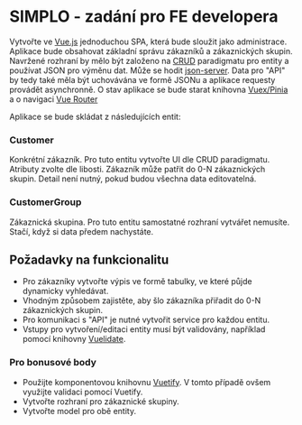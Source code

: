 # SIMPLO - zadání pro FE developera

Vytvořte ve [Vue.js](https://vuejs.org) jednoduchou SPA, která bude sloužit jako administrace. Aplikace bude obsahovat základní správu zákazníků a zákaznických skupin. Navržené rozhraní by mělo být založeno na [CRUD](https://www.codecademy.com/articles/what-is-crud) paradigmatu pro entity a používat JSON pro výměnu dat. Může se hodit [json-server](https://github.com/typicode/json-server). Data pro "API" by tedy také měla být uchovávána ve formě JSONu a aplikace requesty provádět asynchronně. O stav aplikace se bude starat knihovna [Vuex/Pinia](https://vuex.vuejs.org/) a o navigaci [Vue Router](https://router.vuejs.org)

Aplikace se bude skládat z následujících entit:

### Customer

Konkrétní zákazník. Pro tuto entitu vytvořte UI dle CRUD paradigmatu. Atributy zvolte dle libosti. Zákazník může patřit do 0-N zákaznických skupin. Detail není nutný, pokud budou všechna data editovatelná.

### CustomerGroup

Zákaznická skupina. Pro tuto entitu samostatné rozhraní vytvářet nemusíte.
Stačí, když si data předem nachystáte.

## Požadavky na funkcionalitu

 - Pro zákazníky vytvořte výpis ve formě tabulky, ve které půjde dynamicky vyhledávat.
 - Vhodným způsobem zajistěte, aby šlo zákazníka přiřadit do 0-N zákaznických skupin.
 - Pro komunikaci s "API" je nutné vytvořit service pro každou entitu.
 - Vstupy pro vytvoření/editaci entity musí být validovány, například pomocí knihovny [Vuelidate](https://vuelidate.js.org).

### Pro bonusové body

 - Použijte komponentovou knihovnu [Vuetify](https://vuetifyjs.com/en/). V tomto případě ovšem využijte validaci pomocí Vuetify.
 - Vytvořte rozhraní pro zákaznické skupiny.
 - Vytvořte model pro obě entity.

